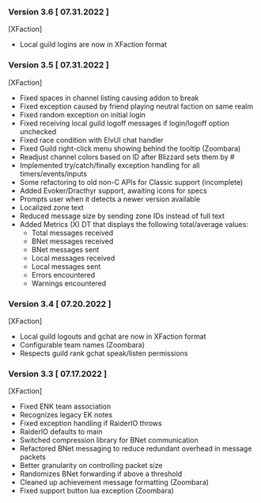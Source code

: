 ### Version 3.6 [ 07.31.2022 ]
[XFaction]
- Local guild logins are now in XFaction format

### Version 3.5 [ 07.31.2022 ]
[XFaction]
- Fixed spaces in channel listing causing addon to break
- Fixed exception caused by friend playing neutral faction on same realm
- Fixed random exception on initial login
- Fixed receiving local guild logoff messages if login/logoff option unchecked
- Fixed race condition with ElvUI chat handler
- Fixed Guild right-click menu showing behind the tooltip (Zoombara)
- Readjust channel colors based on ID after Blizzard sets them by #
- Implemented try/catch/finally exception handling for all timers/events/inputs
- Some refactoring to old non-C APIs for Classic support (incomplete)
- Added Evoker/Dracthyr support, awaiting icons for specs
- Prompts user when it detects a newer version available
- Localized zone text
- Reduced message size by sending zone IDs instead of full text
- Added Metrics (X) DT that displays the following total/average values:
  - Total messages received
  - BNet messages received
  - BNet messages sent
  - Local messages received
  - Local messages sent
  - Errors encountered
  - Warnings encountered

### Version 3.4 [ 07.20.2022 ]
[XFaction]
- Local guild logouts and gchat are now in XFaction format
- Configurable team names (Zoombara)
- Respects guild rank gchat speak/listen permissions

### Version 3.3 [ 07.17.2022 ]
[XFaction]
- Fixed ENK team association
- Recognizes legacy EK notes
- Fixed exception handling if RaiderIO throws
- RaiderIO defaults to main
- Switched compression library for BNet communication
- Refactored BNet messaging to reduce redundant overhead in message packets
- Better granularity on controlling packet size
- Randomizes BNet forwarding if above a threshold
- Cleaned up achievement message formatting (Zoombara)
- Fixed support button lua exception (Zoombara)